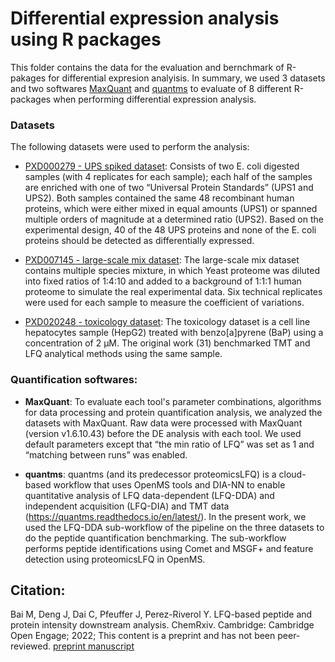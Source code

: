 
# Differential expression analysis using R packages

This folder contains the data for the evaluation and bernchmark of R-pakages for differential expresion analyisis. In summary, we used 3 datasets and two softwares [MaxQuant](https://www.maxquant.org/) and [quantms](https://github.com/bigbio/quantms) to evaluate of 8 different R-packages when performing differential expression analysis. 

### Datasets

The following datasets were used to perform the analysis:

- [PXD000279 - UPS spiked dataset](https://www.ebi.ac.uk/pride/archive/projects/PXD000279): Consists of two E. coli digested samples (with 4 replicates for each sample); each half of the samples are enriched with one of two “Universal Protein Standards” (UPS1 and UPS2). Both samples contained the same 48 recombinant human proteins, which were either mixed in equal amounts (UPS1) or spanned multiple orders of magnitude at a determined ratio (UPS2). Based on the experimental design, 40 of the 48 UPS proteins and none of the E. coli proteins should be detected as differentially expressed.

- [PXD007145 - large-scale mix dataset](https://www.ebi.ac.uk/pride/archive/projects/PXD007145): The large-scale mix dataset contains multiple species mixture, in which Yeast proteome was diluted into fixed ratios of 1:4:10 and added to a background of 1:1:1 human proteome to simulate the real experimental data. Six technical replicates were used for each sample to measure the coefficient of variations.

- [PXD020248 - toxicology dataset](https://www.ebi.ac.uk/pride/archive/projects/PXD020248): The toxicology dataset is a cell line hepatocytes sample (HepG2) treated with benzo[a]pyrene (BaP) using a concentration of 2 μM. The original work (31) benchmarked TMT and LFQ analytical methods using the same sample.

### Quantification softwares: 

- **MaxQuant**: To evaluate each tool's parameter combinations, algorithms for data processing and protein quantification analysis, we analyzed the datasets with MaxQuant. Raw data were processed with MaxQuant (version v1.6.10.43) before the DE analysis with each tool. We used default parameters except that “the min ratio of LFQ” was set as 1 and “matching between runs” was enabled. 

- **quantms**: quantms (and its predecessor proteomicsLFQ) is a cloud-based workflow that uses OpenMS tools and DIA-NN to enable quantitative analysis of LFQ data-dependent (LFQ-DDA) and independent acquisition (LFQ-DIA) and TMT data (https://quantms.readthedocs.io/en/latest/). In the present work, we used the LFQ-DDA sub-workflow of the pipeline on the three datasets to do the peptide quantification benchmarking. The sub-workflow performs peptide identifications using Comet and MSGF+ and feature detection using proteomicsLFQ in OpenMS. 
 

## Citation: 

Bai M, Deng J, Dai C, Pfeuffer J, Perez-Riverol Y. LFQ-based peptide and protein intensity downstream analysis. ChemRxiv. Cambridge: Cambridge Open Engage; 2022; This content is a preprint and has not been peer-reviewed. [preprint manuscript](https://chemrxiv.org/engage/chemrxiv/article-details/6337378ffee74e5821507b75)

